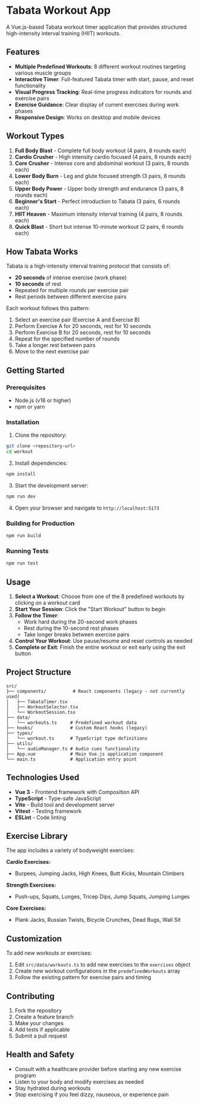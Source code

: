 # Tabata Workout App

A Vue.js-based Tabata workout timer application that provides structured high-intensity interval training (HIIT) workouts.

## Features

- **Multiple Predefined Workouts**: 8 different workout routines targeting various muscle groups
- **Interactive Timer**: Full-featured Tabata timer with start, pause, and reset functionality
- **Visual Progress Tracking**: Real-time progress indicators for rounds and exercise pairs
- **Exercise Guidance**: Clear display of current exercises during work phases
- **Responsive Design**: Works on desktop and mobile devices

## Workout Types

1. **Full Body Blast** - Complete full body workout (4 pairs, 8 rounds each)
2. **Cardio Crusher** - High intensity cardio focused (4 pairs, 8 rounds each)
3. **Core Crusher** - Intense core and abdominal workout (3 pairs, 8 rounds each)
4. **Lower Body Burn** - Leg and glute focused strength (3 pairs, 8 rounds each)
5. **Upper Body Power** - Upper body strength and endurance (3 pairs, 8 rounds each)
6. **Beginner's Start** - Perfect introduction to Tabata (3 pairs, 6 rounds each)
7. **HIIT Heaven** - Maximum intensity interval training (4 pairs, 8 rounds each)
8. **Quick Blast** - Short but intense 10-minute workout (2 pairs, 6 rounds each)

## How Tabata Works

Tabata is a high-intensity interval training protocol that consists of:
- **20 seconds** of intense exercise (work phase)
- **10 seconds** of rest
- Repeated for multiple rounds per exercise pair
- Rest periods between different exercise pairs

Each workout follows this pattern:
1. Select an exercise pair (Exercise A and Exercise B)
2. Perform Exercise A for 20 seconds, rest for 10 seconds
3. Perform Exercise B for 20 seconds, rest for 10 seconds
4. Repeat for the specified number of rounds
5. Take a longer rest between pairs
6. Move to the next exercise pair

## Getting Started

### Prerequisites

- Node.js (v16 or higher)
- npm or yarn

### Installation

1. Clone the repository:
```bash
git clone <repository-url>
cd workout
```

2. Install dependencies:
```bash
npm install
```

3. Start the development server:
```bash
npm run dev
```

4. Open your browser and navigate to `http://localhost:5173`

### Building for Production

```bash
npm run build
```

### Running Tests

```bash
npm run test
```

## Usage

1. **Select a Workout**: Choose from one of the 8 predefined workouts by clicking on a workout card
2. **Start Your Session**: Click the "Start Workout" button to begin
3. **Follow the Timer**: 
   - Work hard during the 20-second work phases
   - Rest during the 10-second rest phases
   - Take longer breaks between exercise pairs
4. **Control Your Workout**: Use pause/resume and reset controls as needed
5. **Complete or Exit**: Finish the entire workout or exit early using the exit button

## Project Structure

```
src/
├── components/          # React components (legacy - not currently used)
│   ├── TabataTimer.tsx
│   ├── WorkoutSelector.tsx
│   └── WorkoutSession.tsx
├── data/
│   └── workouts.ts     # Predefined workout data
├── hooks/              # Custom React hooks (legacy)
├── types/
│   └── workout.ts      # TypeScript type definitions
├── utils/
│   └── audioManager.ts # Audio cues functionality
├── App.vue             # Main Vue.js application component
└── main.ts             # Application entry point
```

## Technologies Used

- **Vue 3** - Frontend framework with Composition API
- **TypeScript** - Type-safe JavaScript
- **Vite** - Build tool and development server
- **Vitest** - Testing framework
- **ESLint** - Code linting

## Exercise Library

The app includes a variety of bodyweight exercises:

**Cardio Exercises:**
- Burpees, Jumping Jacks, High Knees, Butt Kicks, Mountain Climbers

**Strength Exercises:**
- Push-ups, Squats, Lunges, Tricep Dips, Jump Squats, Jumping Lunges

**Core Exercises:**
- Plank Jacks, Russian Twists, Bicycle Crunches, Dead Bugs, Wall Sit

## Customization

To add new workouts or exercises:

1. Edit `src/data/workouts.ts` to add new exercises to the `exercises` object
2. Create new workout configurations in the `predefinedWorkouts` array
3. Follow the existing pattern for exercise pairs and timing

## Contributing

1. Fork the repository
2. Create a feature branch
3. Make your changes
4. Add tests if applicable
5. Submit a pull request

## Health and Safety

- Consult with a healthcare provider before starting any new exercise program
- Listen to your body and modify exercises as needed
- Stay hydrated during workouts
- Stop exercising if you feel dizzy, nauseous, or experience pain